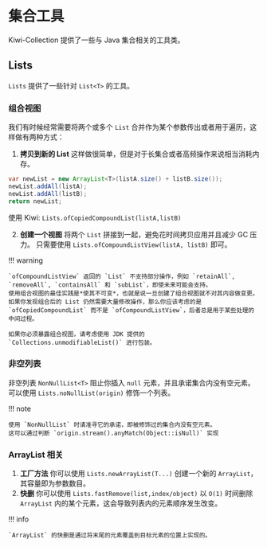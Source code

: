 # 集合工具

Kiwi-Collection 提供了一些与 Java 集合相关的工具类。

## Lists

`Lists` 提供了一些针对 `List<T>` 的工具。

### 组合视图

我们有时候经常需要将两个或多个 `List` 合并作为某个参数传出或者用于遍历，这样做有两种方式：

1. **拷贝到新的 List** 这样做很简单，但是对于长集合或者高频操作来说相当消耗内存。
``` java
var newList = new ArrayList<T>(listA.size() + listB.size());
newList.addAll(listA);
newList.addAll(listB);
return newList;
```

使用 Kiwi: `Lists.ofCopiedCompoundList(listA,listB)`

2. **创建一个视图** 将两个 `List` 拼接到一起，避免花时间拷贝应用并且减少 GC 压力。
只需要使用 `Lists.ofCompoundListView(listA, listB)` 即可。

!!! warning

    `ofCompoundListView` 返回的 `List` 不支持部分操作，例如 `retainAll`, `removeAll`, `containsAll` 和 `subList`，即使未来可能会支持。
    使用组合视图的最佳实践是*使其不可变*，也就是说一旦创建了组合视图就不对其内容做变更。如果你发现组合后的 List 仍然需要大量修改操作，那么你应该考虑的是 `ofCopiedCompoundList` 而不是 `ofCompoundListView`，后者总是用于某些处理的中间过程。

    如果你必须暴露组合视图，请考虑使用 JDK 提供的 `Collections.unmodifiableList()` 进行包装。

### 非空列表

非空列表 `NonNullList<T>` 阻止你插入 `null` 元素，并且承诺集合内没有空元素。
可以使用 `Lists.noNullList(origin)` 修饰一个列表。

!!! note

    使用 `NonNullList` 时请准寻它的承诺，即被修饰过的集合内没有空元素。
    这可以通过判断 `origin.stream().anyMatch(Object::isNull)` 实现

### ArrayList 相关

1. **工厂方法** 你可以使用 `Lists.newArrayList(T...)` 创建一个新的 `ArrayList`，其容量即为参数数目。
2. **快删** 你可以使用 `Lists.fastRemove(list,index/object)` 以 `O(1)` 时间删除 `ArrayList` 内的某个元素，这会导致列表内的元素顺序发生改变。

!!! info

    `ArrayList` 的快删是通过将末尾的元素覆盖到目标元素的位置上实现的。
